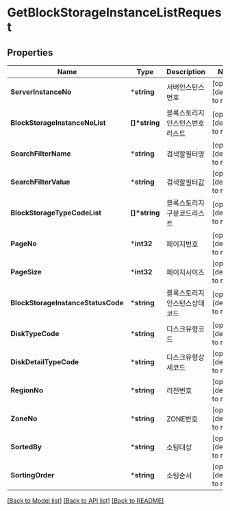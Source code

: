 # GetBlockStorageInstanceListRequest

## Properties
Name | Type | Description | Notes
------------ | ------------- | ------------- | -------------
**ServerInstanceNo** | ***string** | 서버인스턴스번호 | [optional] [default to null]
**BlockStorageInstanceNoList** | **[]\*string** | 블록스토리지인스턴스번호리스트 | [optional] [default to null]
**SearchFilterName** | ***string** | 검색할필터명 | [optional] [default to null]
**SearchFilterValue** | ***string** | 검색할필터값 | [optional] [default to null]
**BlockStorageTypeCodeList** | **[]\*string** | 블록스토리지구분코드리스트 | [optional] [default to null]
**PageNo** | ***int32** | 페이지번호 | [optional] [default to null]
**PageSize** | ***int32** | 페이지사이즈 | [optional] [default to null]
**BlockStorageInstanceStatusCode** | ***string** | 블록스토리지인스턴스상태코드 | [optional] [default to null]
**DiskTypeCode** | ***string** | 디스크유형코드 | [optional] [default to null]
**DiskDetailTypeCode** | ***string** | 디스크유형상세코드 | [optional] [default to null]
**RegionNo** | ***string** | 리전번호 | [optional] [default to null]
**ZoneNo** | ***string** | ZONE번호 | [optional] [default to null]
**SortedBy** | ***string** | 소팅대상 | [optional] [default to null]
**SortingOrder** | ***string** | 소팅순서 | [optional] [default to null]

[[Back to Model list]](../README.md#documentation-for-models) [[Back to API list]](../README.md#documentation-for-api-endpoints) [[Back to README]](../README.md)


